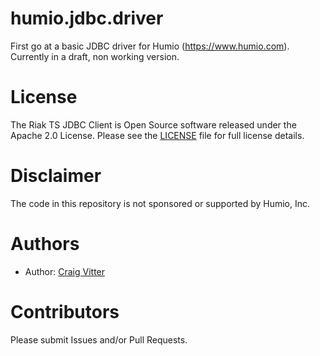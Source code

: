 # humio.jdbc.driver

First go at a basic JDBC driver for Humio (https://www.humio.com). Currently in a draft, non working
version.

# License

The Riak TS JDBC Client is Open Source software released under the Apache 2.0 License. Please see the [LICENSE](LICENSE) file for full license details.

# Disclaimer

The code in this repository is not sponsored or supported by Humio, Inc.

# Authors

* Author: [Craig Vitter](https://github.com/cvitter)

# Contributors

Please submit Issues and/or Pull Requests.